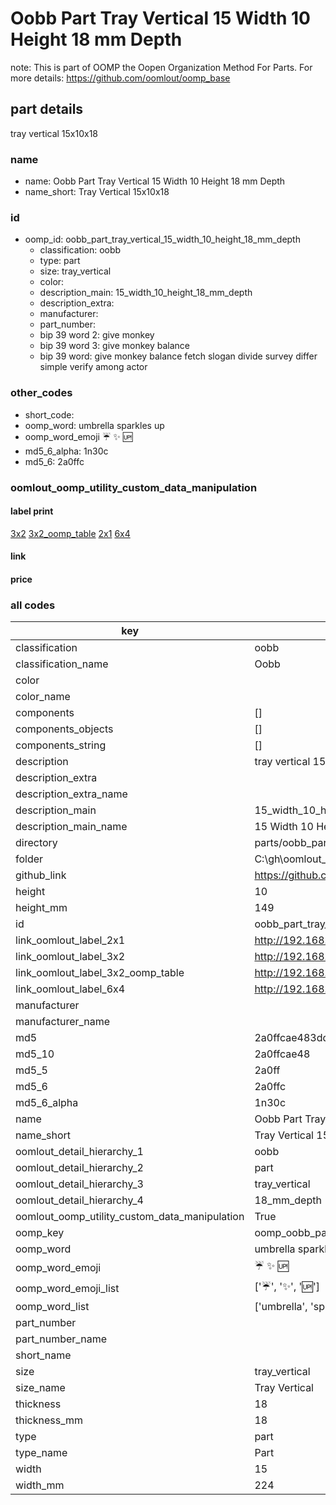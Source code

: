 # Oobb Part Tray Vertical 15 Width 10 Height 18 mm Depth  

note: This is part of OOMP the Oopen Organization Method For Parts. For more details: https://github.com/oomlout/oomp_base

##  part details
  



tray vertical 15x10x18



### name
* name: Oobb Part Tray Vertical 15 Width 10 Height 18 mm Depth
* name_short: Tray Vertical 15x10x18 
### id
* oomp_id: oobb_part_tray_vertical_15_width_10_height_18_mm_depth
  * classification: oobb
  * type: part
  * size: tray_vertical
  * color: 
  * description_main: 15_width_10_height_18_mm_depth
  * description_extra: 
  * manufacturer: 
  * part_number: 
  * bip 39 word 2: give monkey
  * bip 39 word 3: give monkey balance
  * bip 39 word: give monkey balance fetch slogan divide survey differ simple verify among actor

### other_codes
* short_code: 
* oomp_word: umbrella sparkles up
* oomp_word_emoji :umbrella: :sparkles: :up:
* md5_6_alpha: 1n30c
* md5_6: 2a0ffc






### oomlout_oomp_utility_custom_data_manipulation
#### label print
[3x2](http://192.168.1.245:1112/?label=oomp%201n30c)
[3x2_oomp_table](http://192.168.1.108:1112/?label=oomp%201n30c)
[2x1](http://192.168.1.242:1112/?label=oomp%201n30c)
[6x4](http://192.168.1.55:1112/?label=oomp%201n30c)    

#### link

                              

#### price







### all codes 
| key | value |  
| --- | --- |  
| classification | oobb |  
| classification_name | Oobb |  
| color |  |  
| color_name |  |  
| components | [] |  
| components_objects | [] |  
| components_string | [] |  
| description | tray vertical 15x10x18 |  
| description_extra |  |  
| description_extra_name |  |  
| description_main | 15_width_10_height_18_mm_depth |  
| description_main_name | 15 Width 10 Height 18 mm Depth |  
| directory | parts/oobb_part_tray_vertical_15_width_10_height_18_mm_depth |  
| folder | C:\gh\oomlout_oobb_version_4_generated_parts\parts\oobb_part_tray_vertical_15_width_10_height_18_mm_depth |  
| github_link | https://github.com/oomlout/oomlout_oomp_part_src/tree/main/parts/oobb_part_tray_vertical_15_width_10_height_18_mm_depth |  
| height | 10 |  
| height_mm | 149 |  
| id | oobb_part_tray_vertical_15_width_10_height_18_mm_depth |  
| link_oomlout_label_2x1 | http://192.168.1.242:1112/?label=oomp%201n30c |  
| link_oomlout_label_3x2 | http://192.168.1.245:1112/?label=oomp%201n30c |  
| link_oomlout_label_3x2_oomp_table | http://192.168.1.108:1112/?label=oomp%201n30c |  
| link_oomlout_label_6x4 | http://192.168.1.55:1112/?label=oomp%201n30c |  
| manufacturer |  |  
| manufacturer_name |  |  
| md5 | 2a0ffcae483ddb54ffe5f5542363cb13 |  
| md5_10 | 2a0ffcae48 |  
| md5_5 | 2a0ff |  
| md5_6 | 2a0ffc |  
| md5_6_alpha | 1n30c |  
| name | Oobb Part Tray Vertical 15 Width 10 Height 18 mm Depth |  
| name_short | Tray Vertical 15x10x18  |  
| oomlout_detail_hierarchy_1 | oobb |  
| oomlout_detail_hierarchy_2 | part |  
| oomlout_detail_hierarchy_3 | tray_vertical |  
| oomlout_detail_hierarchy_4 | 18_mm_depth |  
| oomlout_oomp_utility_custom_data_manipulation | True |  
| oomp_key | oomp_oobb_part_tray_vertical_15_width_10_height_18_mm_depth |  
| oomp_word | umbrella sparkles up |  
| oomp_word_emoji | :umbrella: :sparkles: :up: |  
| oomp_word_emoji_list | [':umbrella:', ':sparkles:', ':up:'] |  
| oomp_word_list | ['umbrella', 'sparkles', 'up'] |  
| part_number |  |  
| part_number_name |  |  
| short_name |  |  
| size | tray_vertical |  
| size_name | Tray Vertical |  
| thickness | 18 |  
| thickness_mm | 18 |  
| type | part |  
| type_name | Part |  
| width | 15 |  
| width_mm | 224 |  
